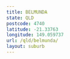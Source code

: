 ```yaml
---
title: BELMUNDA
state: QLD
postcode: 4740
latitude: -21.33763
longitude: 149.059737
url: /qld/belmunda/
layout: suburb
---
```

